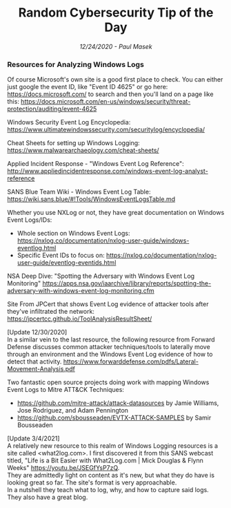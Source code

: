 <div align="center"><h1>Random Cybersecurity Tip of the Day</h1></div>
<div align="center"> <i>12/24/2020 - Paul Masek</i> </div>

### Resources for Analyzing Windows Logs

Of course Microsoft's own site is a good first place to check. You can either just google the event ID, like "Event ID 4625" or go here: <https://docs.microsoft.com/> to search and then you'll land on a page like this: <https://docs.microsoft.com/en-us/windows/security/threat-protection/auditing/event-4625>

Windows Security Event Log Encyclopedia: <https://www.ultimatewindowssecurity.com/securitylog/encyclopedia/>

Cheat Sheets for setting up Windows Logging: <https://www.malwarearchaeology.com/cheat-sheets/>

Applied Incident Response - "Windows Event Log Reference": <http://www.appliedincidentresponse.com/windows-event-log-analyst-reference>

SANS Blue Team Wiki - Windows Event Log Table: <https://wiki.sans.blue/#!Tools/WindowsEventLogsTable.md>

Whether you use NXLog or not, they have great documentation on Windows Event Logs/IDs:
- Whole section on Windows Event Logs: <https://nxlog.co/documentation/nxlog-user-guide/windows-eventlog.html>
- Specific Event IDs to focus on: <https://nxlog.co/documentation/nxlog-user-guide/eventlog-eventids.html>

NSA Deep Dive: "Spotting the Adversary with Windows Event Log Monitoring" <https://apps.nsa.gov/iaarchive/library/reports/spotting-the-adversary-with-windows-event-log-monitoring.cfm>

Site From JPCert that shows Event Log evidence of attacker tools after they've infiltrated the network: <https://jpcertcc.github.io/ToolAnalysisResultSheet/>

[Update 12/30/2020]<br>
In a similar vein to the last resource, the following resource from Forward Defense discusses common attacker techniques/tools to laterally move through an environment and the Windows Event Log evidence of how to detect that activity. <https://www.forwarddefense.com/pdfs/Lateral-Movement-Analysis.pdf>

Two fantastic open source projects doing work with mapping Windows Event Logs to Mitre ATT&CK Techniques:
- <https://github.com/mitre-attack/attack-datasources> by Jamie Williams, Jose Rodriguez, and Adam Pennington
- <https://github.com/sbousseaden/EVTX-ATTACK-SAMPLES> by Samir Bousseaden

[Update 3/4/2021]<br>
A relatively new resource to this realm of Windows Logging resources is a site called <what2log.com>. I first discovered it from this SANS webcast titled, "Life is a Bit Easier with What2Log.com | Mick Douglas & Flynn Weeks" <https://youtu.be/JSEGfYsP7zQ>.<br>
They are admittedly light on content as it's new, but what they do have is looking great so far. The site's format is very approachable.<br>
In a nutshell they teach what to log, why, and how to capture said logs. They also have a great blog.